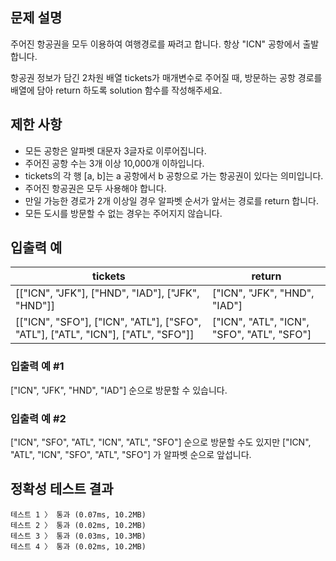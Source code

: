 ## 문제 설명
주어진 항공권을 모두 이용하여 여행경로를 짜려고 합니다. 항상 "ICN" 공항에서 출발합니다.

항공권 정보가 담긴 2차원 배열 tickets가 매개변수로 주어질 때, 방문하는 공항 경로를 배열에 담아 return 하도록 solution 함수를 작성해주세요.

## 제한 사항
- 모든 공항은 알파벳 대문자 3글자로 이루어집니다.
- 주어진 공항 수는 3개 이상 10,000개 이하입니다.
- tickets의 각 행 [a, b]는 a 공항에서 b 공항으로 가는 항공권이 있다는 의미입니다.
- 주어진 항공권은 모두 사용해야 합니다.
- 만일 가능한 경로가 2개 이상일 경우 알파벳 순서가 앞서는 경로를 return 합니다.
- 모든 도시를 방문할 수 없는 경우는 주어지지 않습니다.

## 입출력 예

|tickets|return|
|-----------|---|
|[["ICN", "JFK"], ["HND", "IAD"], ["JFK", "HND"]]|["ICN", "JFK", "HND", "IAD"]
|[["ICN", "SFO"], ["ICN", "ATL"], ["SFO", "ATL"], ["ATL", "ICN"], ["ATL", "SFO"]]|["ICN", "ATL", "ICN", "SFO", "ATL", "SFO"]|

### 입출력 예 #1
["ICN", "JFK", "HND", "IAD"] 순으로 방문할 수 있습니다.

### 입출력 예 #2
["ICN", "SFO", "ATL", "ICN", "ATL", "SFO"] 순으로 방문할 수도 있지만 ["ICN", "ATL", "ICN", "SFO", "ATL", "SFO"] 가 알파벳 순으로 앞섭니다.

## 정확성 테스트 결과
```
테스트 1 〉	통과 (0.07ms, 10.2MB)
테스트 2 〉	통과 (0.02ms, 10.2MB)
테스트 3 〉	통과 (0.03ms, 10.3MB)
테스트 4 〉	통과 (0.02ms, 10.2MB)
```